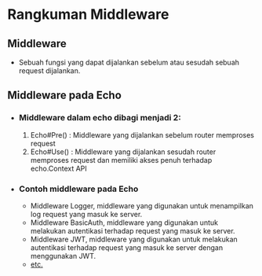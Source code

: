 # **Rangkuman Middleware**

## **Middleware**

- Sebuah fungsi yang dapat dijalankan sebelum atau sesudah sebuah request dijalankan.

## **Middleware pada Echo**

- ### Middleware dalam echo dibagi menjadi 2:

  1. Echo#Pre() : Middleware yang dijalankan sebelum router memproses request
  2. Echo#Use() : Middleware yang dijalankan sesudah router memproses request dan memiliki akses penuh terhadap echo.Context API

- ### Contoh middleware pada Echo

  - Middleware Logger, middleware yang digunakan untuk menampilkan log request yang masuk ke server.
  - Middleware BasicAuth, middleware yang digunakan untuk melakukan autentikasi terhadap request yang masuk ke server.
  - Middleware JWT, middleware yang digunakan untuk melakukan autentikasi terhadap request yang masuk ke server dengan menggunakan JWT.
  - [etc.](https://echo.labstack.com/middleware/)
